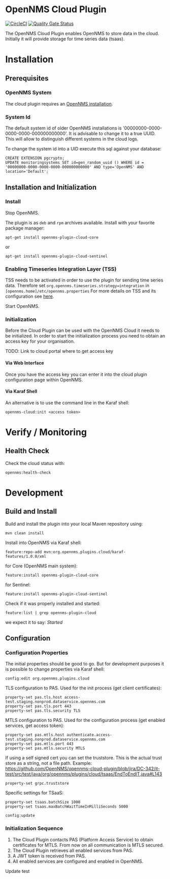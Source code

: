 # OpenNMS Cloud Plugin
[![CircleCI](https://circleci.com/gh/OpenNMS/opennms-cloud-plugin.svg?style=svg)](https://circleci.com/gh/OpenNMS/opennms-cloud-plugin)
[![Quality Gate Status](https://sonarcloud.io/api/project_badges/measure?project=OpenNMS_opennms-cloud-plugin&metric=alert_status)](https://sonarcloud.io/summary/new_code?id=OpenNMS_opennms-cloud-plugin)

The OpenNMS Cloud Plugin enables OpenNMS to store data in the cloud.
Initially it will provide storage for time series data (tsaas).

# Installation
## Prerequisites
### OpenNMS System
The cloud plugin requires an [OpenNMS installation](https://docs.opennms.com/horizon/latest/deployment/core/getting-started.html).

### System Id
The default system id of older OpenNMS installations is '00000000-0000-0000-0000-000000000000'.
It is advisable to change it to a true UUID.
This will allow to distinguish different systems in the cloud logs.

To change the system id into a UID execute this sql against your database:
```
CREATE EXTENSION pgcrypto;
UPDATE monitoringsystems SET id=gen_random_uuid () WHERE id = '00000000-0000-0000-0000-000000000000' AND type='OpenNMS' AND location='Default';
```

## Installation and Initialization
###
### Install
Stop OpenNMS.

The plugin is as `deb` and `rpm` archives available.
Install with your favorite package manager:

`apt-get install opennms-plugin-cloud-core`

or

`apt-get install opennms-plugin-cloud-sentinel`

### Enabling Timeseries Integration Layer (TSS)
TSS needs to be activated in order to use the plugin for sending time series data.
Therefore set `org.opennms.timeseries.strategy=integration` in `[opennms.home]/etc/opennms.properties`
For more details on TSS and its configuration see [here](https://docs.opennms.com/horizon/latest/deployment/time-series-storage/timeseries/ts-integration-layer.html).

Start OpenNMS.

### Initialization
Before the Cloud Plugin can be used with the OpenNMS Cloud it needs to be initialized.
In order to start the initialization process you need to obtain an access key for your organisation.

TODO: Link to cloud portal where to get access key 

#### Via Web Interface
Once you have the access key you can enter it into the cloud plugin configuration page within OpenNMS.

#### Via Karaf Shell
An alternative is to use the command line in the Karaf shell:
```
opennms-cloud:init <access token>
```

# Verify / Monitoring

## Health Check
Check the cloud status with:
```
opennms:health-check
```

# Development
## Build and Install
Build and install the plugin into your local Maven repository using:
```
mvn clean install
```

Install into OpenNMS via Karaf shell:
```
feature:repo-add mvn:org.opennms.plugins.cloud/karaf-features/1.0.0/xml
```

for Core (OpenNMS main system):
```
feature:install opennms-plugin-cloud-core
```

for Sentinel:
```
feature:install opennms-plugin-cloud-sentinel
```

Check if it was properly installed and started:
```
feature:list | grep opennms-plugin-cloud
```
we expect it to say: _Started_


## Configuration
### Configuration Properties
The initial properties should be good to go.
But for development purposes it is possible to change properties via Karaf shell:

```
config:edit org.opennms.plugins.cloud
```
TLS configuration to PAS.
Used for the init process (get client certificates):
```
property-set pas.tls.host access-test.staging.nonprod.dataservice.opennms.com 
property-set pas.tls.port 443
property-set pas.tls.security TLS
```

MTLS configuration to PAS.
Used for the configuration process (get enabled services, get access token):
```
property-set pas.mtls.host authenticate.access-test.staging.nonprod.dataservice.opennms.com 
property-set pas.mtls.port 443 
property-set pas.mtls.security MTLS
```

If using a self signed cert you can set the truststore.
This is the actual trust store as a string, not a file path.
Example: https://github.com/OpenNMS/opennms-cloud-plugin/blob/jira/DC-342/it-test/src/test/java/org/opennms/plugins/cloud/tsaas/EndToEndIT.java#L143
```
property-set grpc.truststore
```

Specific settings for TSaaS:
```
property-set tsaas.batchSize 1000 
property-set tsaas.maxBatchWaitTimeInMilliSeconds 5000
```

```
config:update
```

### Initialization Sequence
1. The Cloud Plugin contacts PAS (Platform Access Service) to obtain certificates for MTLS.
   From now on all communication is MTLS secured.
2. The Cloud Plugin retrieves all enabled services from PAS.
3. A JWT token is received from PAS.
4. All enabled services are configured and enabled in OpenNMS.

Update test
